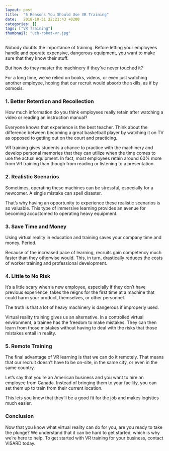 ```yaml
---
layout: post
title:  "5 Reasons You Should Use VR Training"
date:   2018-10-31 22:21:43 +0200
categories: []
tags: ["VR Training"]
thumbnail: "ucb-robot-vr.jpg"
---
```

Nobody doubts the importance of training. Before letting your employees handle and operate expensive, dangerous equipment, you want to make sure that they know their stuff.

But how do they master the machinery if they’ve never touched it?

For a long time, we’ve relied on books, videos, or even just watching another employee,
 hoping that our recruit would absorb the skills, as if by osmosis.

### 1. Better Retention and Recollection

How much information do you think employees really retain after watching a video or reading an instruction manual?

Everyone knows that experience is the best teacher. Think about the difference between becoming a great basketball player by watching it on TV as opposed to getting out on the court and practicing.

VR training gives students a chance to practice with the machinery and develop personal memories that they can utilize when the time comes to use the actual equipment. In fact, most employees retain around 60% more from VR training than though from reading or listening to a presentation.

### 2. Realistic Scenarios

Sometimes, operating these machines can be stressful, especially for a newcomer. A single mistake can spell disaster.

That’s why having an opportunity to experience these realistic scenarios is so valuable. This type of immersive learning provides an avenue for becoming accustomed to operating heavy equipment.

### 3. Save Time and Money

Using virtual reality in education and training saves your company time and money. Period.

Because of the increased pace of learning, recruits gain competency much faster than they otherwise would. This, in turn, drastically reduces the costs of worker training and professional development.

### 4. Little to No Risk

It’s a little scary when a new employee, especially if they don’t have previous experience, takes the reigns for the first time at a machine that could harm your product, themselves, or other personnel. 

The truth is that a lot of heavy machinery is dangerous if improperly used.

Virtual reality training gives us an alternative. In a controlled virtual environment, a trainee has the freedom to make mistakes. They can then learn from those mistakes without having to deal with the risks that those mistakes entail in reality.

### 5. Remote Training

The final advantage of VR learning is that we can do it remotely. That means that our recruit doesn’t have to be on-site, in the same city, or even in the same country.

Let’s say that you’re an American business and you want to hire an employee from Canada. Instead of bringing them to your facility, you can set them up to train from their current location. 

This lets you know that they’ll be a good fit for the job and makes logistics much easier.

### Conclusion

Now that you know what virtual reality can do for you, are you ready to take the plunge? We understand that it can be hard to get started, which is why we’re here to help. To get started with VR training for your business, contact VISARD today.





 

 